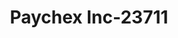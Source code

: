 ---
f_zip-code: 94066
f_state-code: CA
title: Paychex Inc-23711
f_phone: 650-952-5777
f_city-only: San Bruno
f_address: 1100 Grundy Ln San Bruno
f_location-unique-id: '23711'
slug: paychex-inc-23711
updated-on: '2024-05-30T13:46:58.046Z'
created-on: '2024-05-30T13:36:59.803Z'
published-on: '2024-05-30T13:54:32.469Z'
f_city-state: cms/city/san-bruno-ca.md
f_company: cms/company/paychex-inc.md
f_state: cms/state/california.md
layout: '[payday-loan].html'
tags: payday-loan
---